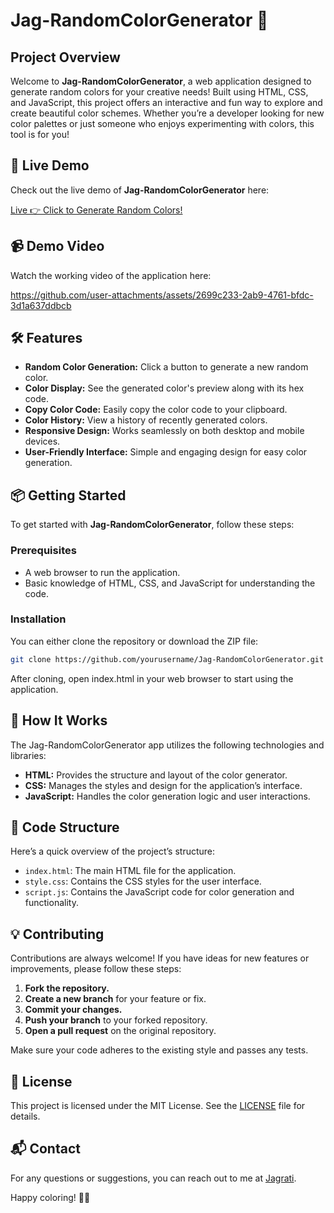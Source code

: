 # Jag-RandomColorGenerator 🎨

## Project Overview

Welcome to **Jag-RandomColorGenerator**, a web application designed to generate random colors for your creative needs! Built using HTML, CSS, and JavaScript, this project offers an interactive and fun way to explore and create beautiful color schemes. Whether you’re a developer looking for new color palettes or just someone who enjoys experimenting with colors, this tool is for you!

## 🤖 Live Demo

Check out the live demo of **Jag-RandomColorGenerator** here:

[Live 👉 Click to Generate Random Colors!](https://yourusername.github.io/Jag-RandomColorGenerator/)

## 📹 Demo Video

Watch the working video of the application here:

https://github.com/user-attachments/assets/2699c233-2ab9-4761-bfdc-3d1a637ddbcb


## 🛠️ Features

- **Random Color Generation:** Click a button to generate a new random color.
- **Color Display:** See the generated color's preview along with its hex code.
- **Copy Color Code:** Easily copy the color code to your clipboard.
- **Color History:** View a history of recently generated colors.
- **Responsive Design:** Works seamlessly on both desktop and mobile devices.
- **User-Friendly Interface:** Simple and engaging design for easy color generation.

## 📦 Getting Started

To get started with **Jag-RandomColorGenerator**, follow these steps:

### Prerequisites

- A web browser to run the application.
- Basic knowledge of HTML, CSS, and JavaScript for understanding the code.

### Installation

You can either clone the repository or download the ZIP file:

```bash
git clone https://github.com/yourusername/Jag-RandomColorGenerator.git
```
After cloning, open index.html in your web browser to start using the application.

## 🧩 How It Works

The Jag-RandomColorGenerator app utilizes the following technologies and libraries:

- **HTML:** Provides the structure and layout of the color generator.
- **CSS:** Manages the styles and design for the application’s interface.
- **JavaScript:** Handles the color generation logic and user interactions.

## 📄 Code Structure

Here’s a quick overview of the project’s structure:

- `index.html`: The main HTML file for the application.
- `style.css`: Contains the CSS styles for the user interface.
- `script.js`: Contains the JavaScript code for color generation and functionality.

## 💡 Contributing

Contributions are always welcome! If you have ideas for new features or improvements, please follow these steps:

1. **Fork the repository.**
2. **Create a new branch** for your feature or fix.
3. **Commit your changes.**
4. **Push your branch** to your forked repository.
5. **Open a pull request** on the original repository.

Make sure your code adheres to the existing style and passes any tests.

## 📜 License

This project is licensed under the MIT License. See the [LICENSE](LICENSE) file for details.

## 📬 Contact

For any questions or suggestions, you can reach out to me at [Jagrati](jagrati-jagratimehta410@gmail.com).

Happy coloring! 🎨🚀
